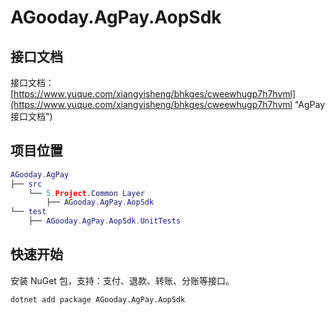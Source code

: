 # AGooday.AgPay.AopSdk

## 接口文档

接口文档：[https://www.yuque.com/xiangyisheng/bhkges/cweewhugp7h7hvml](https://www.yuque.com/xiangyisheng/bhkges/cweewhugp7h7hvml "AgPay接口文档")


## 项目位置

```lua
AGooday.AgPay
├── src
    └── 5.Project.Common Layer
        ├── AGooday.AgPay.AopSdk
└── test
    ├── AGooday.AgPay.AopSdk.UnitTests
```

## 快速开始

安装 NuGet 包，支持：支付、退款、转账、分账等接口。

```
dotnet add package AGooday.AgPay.AopSdk
```
